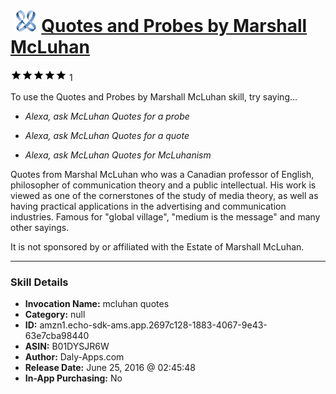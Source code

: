 # &nbsp;<img src="skill_icon" alt="Quotes and Probes by Marshall McLuhan icon" width="36"> [Quotes and Probes by Marshall McLuhan](http://alexa.amazon.com/#skills/amzn1.echo-sdk-ams.app.2697c128-1883-4067-9e43-63e7cba98440)
![5 stars](../../images/ic_star_black_18dp_1x.png)![5 stars](../../images/ic_star_black_18dp_1x.png)![5 stars](../../images/ic_star_black_18dp_1x.png)![5 stars](../../images/ic_star_black_18dp_1x.png)![5 stars](../../images/ic_star_black_18dp_1x.png) 1

To use the Quotes and Probes by Marshall McLuhan skill, try saying...

* *Alexa, ask McLuhan Quotes for a probe*

* *Alexa, ask McLuhan Quotes for a quote*

* *Alexa, ask McLuhan Quotes for McLuhanism*

Quotes from Marshal McLuhan who  was a Canadian professor of English, philosopher of communication theory and a public intellectual. His work is viewed as one of the cornerstones of the study of media theory, as well as having practical applications in the advertising and communication industries. Famous for "global village", "medium is the message" and many other sayings.

It is not sponsored by or affiliated with the Estate of Marshall McLuhan.

***

### Skill Details

* **Invocation Name:** mcluhan quotes
* **Category:** null
* **ID:** amzn1.echo-sdk-ams.app.2697c128-1883-4067-9e43-63e7cba98440
* **ASIN:** B01DYSJR6W
* **Author:** Daly-Apps.com
* **Release Date:** June 25, 2016 @ 02:45:48
* **In-App Purchasing:** No
